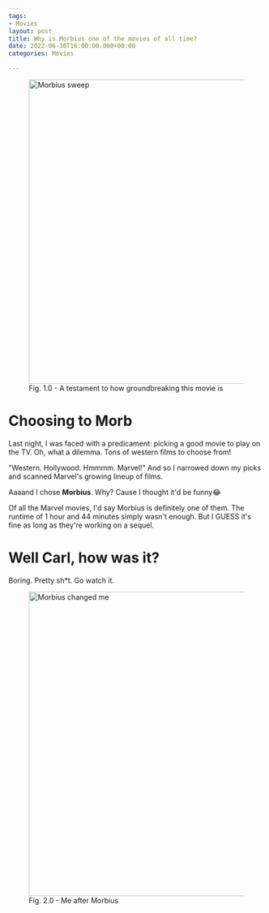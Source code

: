 ```yaml
---
tags:
- Movies
layout: post
title: Why is Morbius one of the movies of all time?
date: 2022-06-30T16:00:00.000+00:00
categories: Movies

---
```

<figure><img src="https://cdn.discordapp.com/attachments/993410728088305734/993758051456798751/unknown_1.png" alt="Morbius sweep" style="width:600px;"> <figcaption>Fig. 1.0 - A testament to how groundbreaking this movie is</figcaption> </figure>

# Choosing to Morb

Last night, I was faced with a predicament: picking a good movie to play on the TV. Oh, what a dilemma. Tons of western films to choose from!

"Western. Hollywood. Hmmmm. Marvel!" And so I narrowed down my picks and scanned Marvel's growing lineup of films.

Aaaand I chose **Morbius**. Why? Cause I thought it'd be funny😂

Of all the Marvel movies, I'd say Morbius is definitely one of them. The runtime of 1 hour and 44 minutes simply wasn't enough. But I GUESS it's fine as long as they're working on a sequel.

# Well Carl, how was it?

Boring. Pretty sh*t. Go watch it.

<figure> <img src="https://cdn.discordapp.com/attachments/993410728088305734/993411153181032468/ezgif-5-b701a1102f.gif" alt="Morbius changed me" style="width:600px;"> <figcaption>Fig. 2.0 - Me after Morbius</figcaption> </figure>